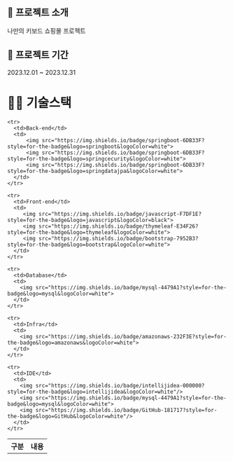 ## 👀 프로젝트 소개
나만의 키보드 쇼핑몰 프로젝트

## 📅 프로젝트 기간
2023.12.01 ~ 2023.12.31
<br>

# 💪🏻 기술스택
<table>
    <tr>
        <th>구분</th>
        <th>내용</th>
    </tr>
  
    <tr>
      <td>Back-end</td>
      <td>
          <img src="https://img.shields.io/badge/springboot-6DB33F?style=for-the-badge&logo=springboot&logoColor=white">
          <img src="https://img.shields.io/badge/springboot-6DB33F?style=for-the-badge&logo=springcecurity&logoColor=white">
          <img src="https://img.shields.io/badge/springboot-6DB33F?style=for-the-badge&logo=springdatajpa&logoColor=white">
      </td>
    </tr>
    
    <tr>
      <td>Front-end</td>
      <td>
         <img src="https://img.shields.io/badge/javascript-F7DF1E?style=for-the-badge&logo=javascript&logoColor=black">
         <img src="https://img.shields.io/badge/thymeleaf-E34F26?style=for-the-badge&logo=thymeleaf&logoColor=white">
         <img src="https://img.shields.io/badge/bootstrap-7952B3?style=for-the-badge&logo=bootstrap&logoColor=white">
      </td>
    </tr>
    
    <tr>
      <td>Database</td>
      <td>
        <img src="https://img.shields.io/badge/mysql-4479A1?style=for-the-badge&logo=mysql&logoColor=white">
      </td>
    </tr>
    
    <tr>
      <td>Infra</td>
      <td>
        <img src="https://img.shields.io/badge/amazonaws-232F3E?style=for-the-badge&logo=amazonaws&logoColor=white">
      </td>
    </tr>
    
    <tr>
      <td>IDE</td>
      <td>
        <img src="https://img.shields.io/badge/intellijidea-000000?style=for-the-badge&logo=intellijidea&logoColor=white"/>
        <img src="https://img.shields.io/badge/mysql-4479A1?style=for-the-badge&logo=mysql&logoColor=white">
        <img src="https://img.shields.io/badge/GitHub-181717?style=for-the-badge&logo=GitHub&logoColor=white"/>
      </td>
    </tr>
</table>
